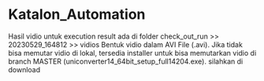 # Katalon_Automation
Hasil vidio untuk execution result ada di folder check_out_run >> 20230529_164812 >> vidios
Bentuk vidio dalam AVI File (.avi). Jika tidak bisa memutar vidio di lokal, tersedia
installer untuk bisa memutarkan vidio di branch MASTER (uniconverter14_64bit_setup_full14204.exe). silahkan di download
